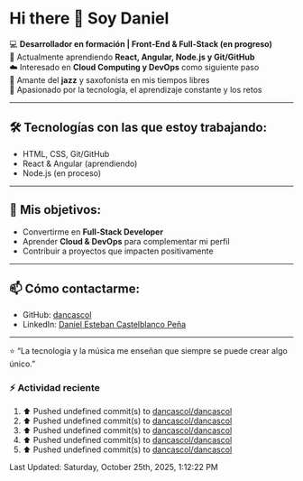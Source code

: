 # Hi there 👋 Soy Daniel  

:computer: **Desarrollador en formación | Front-End & Full-Stack (en progreso)**  
:seedling: Actualmente aprendiendo **React, Angular, Node.js y Git/GitHub**  
:cloud: Interesado en **Cloud Computing y DevOps** como siguiente paso  
:saxophone: Amante del **jazz** y saxofonista en mis tiempos libres  
:rocket: Apasionado por la tecnología, el aprendizaje constante y los retos  

---

## 🛠️ Tecnologías con las que estoy trabajando:
- HTML, CSS, Git/GitHub  
- React & Angular (aprendiendo)  
- Node.js (en proceso)  

---

## :pushpin: Mis objetivos:
- Convertirme en **Full-Stack Developer**  
- Aprender **Cloud & DevOps** para complementar mi perfil  
- Contribuir a proyectos que impacten positivamente  

---

## :mailbox: Cómo contactarme:
- GitHub: [dancascol](https://github.com/dancascol)  
- LinkedIn: [Daniel Esteban Castelblanco Peña](https://www.linkedin.com/in/danielestebancastelblancope%C3%B1a1998/)  

---

:star: “La tecnología y la música me enseñan que siempre se puede crear algo único.”

### :zap: Actividad reciente
<!--RECENT_ACTIVITY:start-->
1. ⬆️ Pushed undefined commit(s) to [dancascol/dancascol](https://github.com/dancascol/dancascol)
2. ⬆️ Pushed undefined commit(s) to [dancascol/dancascol](https://github.com/dancascol/dancascol)
3. ⬆️ Pushed undefined commit(s) to [dancascol/dancascol](https://github.com/dancascol/dancascol)
4. ⬆️ Pushed undefined commit(s) to [dancascol/dancascol](https://github.com/dancascol/dancascol)
5. ⬆️ Pushed undefined commit(s) to [dancascol/dancascol](https://github.com/dancascol/dancascol)
<!--RECENT_ACTIVITY:end-->
<!--RECENT_ACTIVITY:last_update-->
Last Updated: Saturday, October 25th, 2025, 1:12:22 PM
<!--RECENT_ACTIVITY:last_update_end-->

